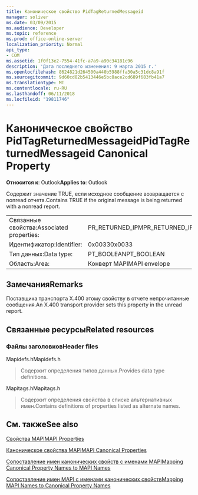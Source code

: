 ```yaml
---
title: Каноническое свойство PidTagReturnedMessageid
manager: soliver
ms.date: 03/09/2015
ms.audience: Developer
ms.topic: reference
ms.prod: office-online-server
localization_priority: Normal
api_type:
- COM
ms.assetid: 1f0f13e2-7554-41fc-a7a9-a90c34181c96
description: 'Дата последнего изменения: 9 марта 2015 г.'
ms.openlocfilehash: 8624821d264500a440b5988ffa30a5c31dc8a91f
ms.sourcegitcommit: 9d60cd82b5413446e5bc8ace2cd689f683fb41a7
ms.translationtype: MT
ms.contentlocale: ru-RU
ms.lasthandoff: 06/11/2018
ms.locfileid: "19811746"
---
```

# <a name="pidtagreturnedmessageid-canonical-property"></a><span data-ttu-id="59fbc-103">Каноническое свойство PidTagReturnedMessageid</span><span class="sxs-lookup"><span data-stu-id="59fbc-103">PidTagReturnedMessageid Canonical Property</span></span>

  
  
<span data-ttu-id="59fbc-104">**Относится к**: Outlook</span><span class="sxs-lookup"><span data-stu-id="59fbc-104">**Applies to**: Outlook</span></span> 
  
<span data-ttu-id="59fbc-105">Содержит значение TRUE, если исходное сообщение возвращается с nonread отчета.</span><span class="sxs-lookup"><span data-stu-id="59fbc-105">Contains TRUE if the original message is being returned with a nonread report.</span></span>
  
|||
|:-----|:-----|
|<span data-ttu-id="59fbc-106">Связанные свойства:</span><span class="sxs-lookup"><span data-stu-id="59fbc-106">Associated properties:</span></span>  <br/> |<span data-ttu-id="59fbc-107">PR_RETURNED_IPM</span><span class="sxs-lookup"><span data-stu-id="59fbc-107">PR_RETURNED_IPM</span></span>  <br/> |
|<span data-ttu-id="59fbc-108">Идентификатор:</span><span class="sxs-lookup"><span data-stu-id="59fbc-108">Identifier:</span></span>  <br/> |<span data-ttu-id="59fbc-109">0x0033</span><span class="sxs-lookup"><span data-stu-id="59fbc-109">0x0033</span></span>  <br/> |
|<span data-ttu-id="59fbc-110">Тип данных:</span><span class="sxs-lookup"><span data-stu-id="59fbc-110">Data type:</span></span>  <br/> |<span data-ttu-id="59fbc-111">PT_BOOLEAN</span><span class="sxs-lookup"><span data-stu-id="59fbc-111">PT_BOOLEAN</span></span>  <br/> |
|<span data-ttu-id="59fbc-112">Область:</span><span class="sxs-lookup"><span data-stu-id="59fbc-112">Area:</span></span>  <br/> |<span data-ttu-id="59fbc-113">Конверт MAPI</span><span class="sxs-lookup"><span data-stu-id="59fbc-113">MAPI envelope</span></span>  <br/> |
   
## <a name="remarks"></a><span data-ttu-id="59fbc-114">Замечания</span><span class="sxs-lookup"><span data-stu-id="59fbc-114">Remarks</span></span>

<span data-ttu-id="59fbc-115">Поставщика транспорта X.400 этому свойству в отчете непрочитанные сообщения.</span><span class="sxs-lookup"><span data-stu-id="59fbc-115">An X.400 transport provider sets this property in the unread report.</span></span>
  
## <a name="related-resources"></a><span data-ttu-id="59fbc-116">Связанные ресурсы</span><span class="sxs-lookup"><span data-stu-id="59fbc-116">Related resources</span></span>

### <a name="header-files"></a><span data-ttu-id="59fbc-117">Файлы заголовков</span><span class="sxs-lookup"><span data-stu-id="59fbc-117">Header files</span></span>

<span data-ttu-id="59fbc-118">Mapidefs.h</span><span class="sxs-lookup"><span data-stu-id="59fbc-118">Mapidefs.h</span></span>
  
> <span data-ttu-id="59fbc-119">Содержит определения типов данных.</span><span class="sxs-lookup"><span data-stu-id="59fbc-119">Provides data type definitions.</span></span>
    
<span data-ttu-id="59fbc-120">Mapitags.h</span><span class="sxs-lookup"><span data-stu-id="59fbc-120">Mapitags.h</span></span>
  
> <span data-ttu-id="59fbc-121">Содержит определения свойства в списке альтернативных имен.</span><span class="sxs-lookup"><span data-stu-id="59fbc-121">Contains definitions of properties listed as alternate names.</span></span>
    
## <a name="see-also"></a><span data-ttu-id="59fbc-122">См. также</span><span class="sxs-lookup"><span data-stu-id="59fbc-122">See also</span></span>



[<span data-ttu-id="59fbc-123">Свойства MAPI</span><span class="sxs-lookup"><span data-stu-id="59fbc-123">MAPI Properties</span></span>](mapi-properties.md)
  
[<span data-ttu-id="59fbc-124">Каноническое свойства MAPI</span><span class="sxs-lookup"><span data-stu-id="59fbc-124">MAPI Canonical Properties</span></span>](mapi-canonical-properties.md)
  
[<span data-ttu-id="59fbc-125">Сопоставление имен канонических свойств с именами MAPI</span><span class="sxs-lookup"><span data-stu-id="59fbc-125">Mapping Canonical Property Names to MAPI Names</span></span>](mapping-canonical-property-names-to-mapi-names.md)
  
[<span data-ttu-id="59fbc-126">Сопоставление имен MAPI с именами канонических свойств</span><span class="sxs-lookup"><span data-stu-id="59fbc-126">Mapping MAPI Names to Canonical Property Names</span></span>](mapping-mapi-names-to-canonical-property-names.md)

